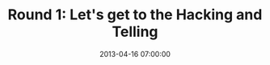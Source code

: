 ---
layout: post
title:  "Round 1: Let's get to the Hacking and Telling"
date:   2013-04-16 07:00:00
status: notext
---